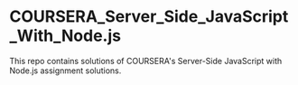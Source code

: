 # COURSERA_Server_Side_JavaScript_With_Node.js
This repo contains solutions of COURSERA's Server-Side JavaScript with Node.js assignment solutions.
